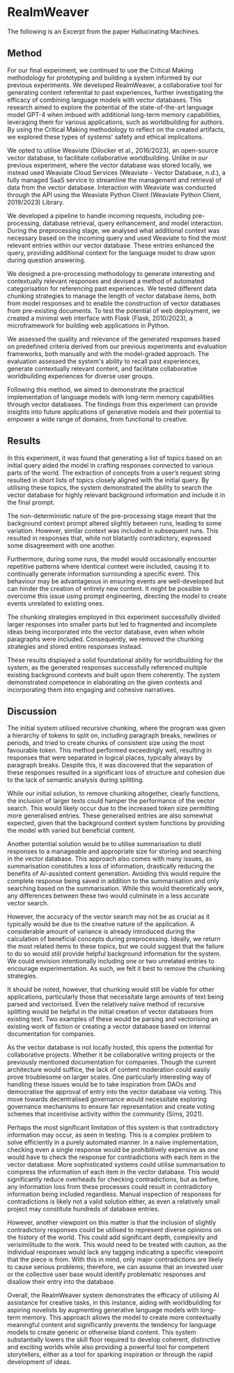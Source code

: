 # RealmWeaver

The following is an Excerpt from the paper Hallucinating Machines.

## Method

For our final experiment, we continued to use the Critical Making methodology
for prototyping and building a system informed by our previous experiments. We
developed RealmWeaver, a collaborative tool for generating content referential to past
experiences, further investigating the efficacy of combining language models with
vector databases. This research aimed to explore the potential of the state-of-the-art
language model GPT-4 when imbued with additional long-term memory capabilities,
leveraging them for various applications, such as worldbuilding for authors. By using
the Critical Making methodology to reflect on the created artifacts, we explored these
types of systems' safety and ethical implications.

We opted to utilise Weaviate (Dilocker et al., 2016/2023), an open-source vector
database, to facilitate collaborative worldbuilding. Unlike in our previous experiment,
where the vector database was stored locally, we instead used Weaviate Cloud Services
(Weaviate - Vector Database, n.d.), a fully managed SaaS service to streamline the
management and retrieval of data from the vector database. Interaction with Weaviate
was conducted through the API using the Weaviate Python Client (Weaviate Python
Client, 2019/2023) Library.

We developed a pipeline to handle incoming requests, including pre-processing,
database retrieval, query enhancement, and model interaction. During the preprocessing
stage, we analysed what additional context was necessary based on the
incoming query and used Weaviate to find the most relevant entries within our vector
database. These entries enhanced the query, providing additional context for the
language model to draw upon during question answering.

We designed a pre-processing methodology to generate interesting and
contextually relevant responses and devised a method of automated categorisation for
referencing past experiences. We tested different data chunking strategies to manage
the length of vector database items, both from model responses and to enable the
construction of vector databases from pre-existing documents. To test the potential of
web deployment, we created a minimal web interface with Flask (Flask, 2010/2023), a
microframework for building web applications in Python.

We assessed the quality and relevance of the generated responses based on
predefined criteria derived from our previous experiments and evaluation frameworks,
both manually and with the model-graded approach. The evaluation assessed the
system's ability to recall past experiences, generate contextually relevant content, and
facilitate collaborative worldbuilding experiences for diverse user groups.

Following this method, we aimed to demonstrate the practical implementation of
language models with long-term memory capabilities through vector databases. The
findings from this experiment can provide insights into future applications of
generative models and their potential to empower a wide range of domains, from
functional to creative.

## Results

In this experiment, it was found that generating a list of topics based on an initial
query aided the model in crafting responses connected to various parts of the world.
The extraction of concepts from a user’s request string resulted in short lists of topics
closely aligned with the initial query. By utilising these topics, the system demonstrated
the ability to search the vector database for highly relevant background information and
include it in the final prompt.

The non-deterministic nature of the pre-processing stage meant that the background
context prompt altered slightly between runs, leading to some variation. However,
similar context was included in subsequent runs. This resulted in responses that, while
not blatantly contradictory, expressed some disagreement with one another.

Furthermore, during some runs, the model would occasionally encounter
repetitive patterns where identical context were included, causing it to continually
generate information surrounding a specific event. This behaviour may be
advantageous in ensuring events are well-developed but can hinder the creation of
entirely new content. It might be possible to overcome this issue using prompt
engineering, directing the model to create events unrelated to existing ones.

The chunking strategies employed in this experiment successfully divided larger
responses into smaller parts but led to fragmented and incomplete ideas being
incorporated into the vector database, even when whole paragraphs were included.
Consequently, we removed the chunking strategies and stored entire responses instead.

These results displayed a solid foundational ability for worldbuilding for the
system, as the generated responses successfully referenced multiple existing
background contexts and built upon them coherently. The system demonstrated
competence in elaborating on the given contexts and incorporating them into engaging
and cohesive narratives.

## Discussion

The initial system utilised recursive chunking, where the program was given a
hierarchy of tokens to split on, including paragraph breaks, newlines or periods, and
tried to create chunks of consistent size using the most favourable token. This method
performed exceedingly well, resulting in responses that were separated in logical
places, typically always by paragraph breaks. Despite this, it was discovered that the
separation of these responses resulted in a significant loss of structure and cohesion due
to the lack of semantic analysis during splitting.

While our initial solution, to remove chunking altogether, clearly functions, the
inclusion of larger texts could hamper the performance of the vector search. This would
likely occur due to the increased token size permitting more generalised entries. These
generalised entries are also somewhat expected, given that the background context
system functions by providing the model with varied but beneficial content.

Another potential solution would be to utilise summarisation to distil responses
to a manageable and appropriate size for storing and searching in the vector database.
This approach also comes with many issues, as summarisation constitutes a loss of
information, drastically reducing the benefits of AI-assisted content generation.
Avoiding this would require the complete response being saved in addition to the
summarisation and only searching based on the summarisation. While this would
theoretically work, any differences between these two would culminate in a less
accurate vector search.

However, the accuracy of the vector search may not be as crucial as it typically
would be due to the creative nature of the application. A considerable amount of
variance is already introduced during the calculation of beneficial concepts during 
preprocessing. Ideally, we return the most related items to these topics, but we could
suggest that the failure to do so would still provide helpful background information for
the system. We could envision intentionally including one or two unrelated entries to
encourage experimentation. As such, we felt it best to remove the chunking strategies.

It should be noted, however, that chunking would still be viable for other
applications, particularly those that necessitate large amounts of text being parsed and
vectorised. Even the relatively naïve method of recursive splitting would be helpful in
the initial creation of vector databases from existing text. Two examples of these would
be parsing and vectorising an existing work of fiction or creating a vector database
based on internal documentation for companies.

As the vector database is not locally hosted, this opens the potential for
collaborative projects. Whether it be collaborative writing projects or the previously
mentioned documentation for companies. Though the current architecture would
suffice, the lack of content moderation could easily prove troublesome on larger scales.
One particularly interesting way of handling these issues would be to take inspiration
from DAOs and democratise the approval of entry into the vector database via voting.
This move towards decentralised governance would necessitate exploring governance
mechanisms to ensure fair representation and create voting schemes that incentivise
activity within the community (Sims, 2021).

Perhaps the most significant limitation of this system is that contradictory
information may occur, as seen in testing. This is a complex problem to solve efficiently
in a purely automated manner. In a naïve implementation, checking even a single
response would be prohibitively expensive as one would have to check the response for
contradictions with each item in the vector database. More sophisticated systems could
utilise summarisation to compress the information of each item in the vector database.
This would significantly reduce overheads for checking contradictions, but as before,
any information loss from these processes could result in contradictory information
being included regardless. Manual inspection of responses for contradictions is likely
not a valid solution either, as even a relatively small project may constitute hundreds of
database entries.

However, another viewpoint on this matter is that the inclusion of slightly
contradictory responses could be utilised to represent diverse opinions on the history of
the world. This could add significant depth, complexity and verisimilitude to the work.
This would need to be treated with caution, as the individual responses would lack any
tagging indicating a specific viewpoint that the piece is from. With this in mind, only
major contradictions are likely to cause serious problems; therefore, we can assume that
an invested user or the collective user base would identify problematic responses and
disallow their entry into the database.

Overall, the RealmWeaver system demonstrates the efficacy of utilising AI
assistance for creative tasks, in this instance, aiding with worldbuilding for aspiring
novelists by augmenting generative language models with long-term memory. This
approach allows the model to create more contextually meaningful content and
significantly prevents the tendency for language models to create generic or otherwise
bland content. This system substantially lowers the skill floor required to develop
coherent, distinctive and exciting worlds while also providing a powerful tool for
competent storytellers, either as a tool for sparking inspiration or through the rapid
development of ideas.
